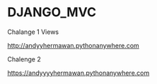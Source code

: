# DJANGO_MVC

Chalange 1 Views

http://andyyhermawan.pythonanywhere.com

Chalenge 2

https://andyyyyhermawan.pythonanywhere.com
